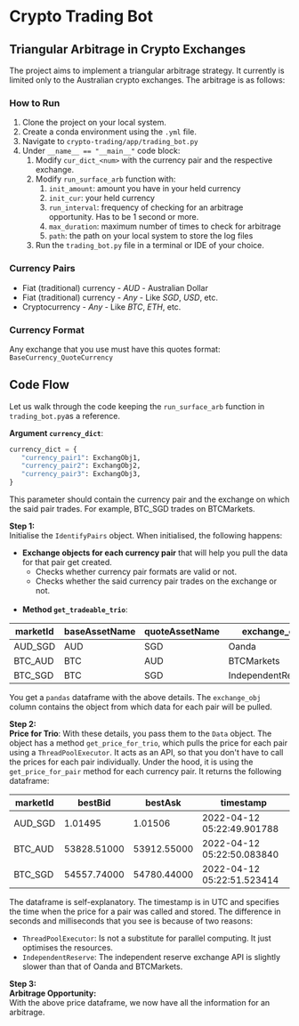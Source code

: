 # Crypto Trading Bot

## Triangular Arbitrage in Crypto Exchanges

The project aims to implement a triangular arbitrage strategy. It currently is limited only to the Australian crypto 
exchanges. The arbitrage is as follows:

### How to Run
1. Clone the project on your local system.
2. Create a conda environment using the `.yml` file.
3. Navigate to `crypto-trading/app/trading_bot.py`
4. Under `__name__ == "__main__"` code block:
   1. Modify `cur_dict_<num>` with the currency pair and the respective exchange.
   2. Modify `run_surface_arb` function with:
      1. `init_amount`: amount you have in your held currency
      2. `init_cur`: your held currency
      3. `run_interval`: frequency of checking for an arbitrage opportunity. Has to be 1 second or more.
      4. `max_duration`: maximum number of times to check for arbitrage
      5. `path`: the path on your local system to store the log files
   3. Run the `trading_bot.py` file in a terminal or IDE of your choice.

### Currency Pairs
* Fiat (traditional) currency - *AUD* - Australian Dollar
* Fiat (traditional) currency - *Any* - Like *SGD*, *USD*, etc.
* Cryptocurrency - *Any* - Like *BTC*, *ETH*, etc.

### Currency Format
Any exchange that you use must have this quotes format: `BaseCurrency_QuoteCurrency`

## Code Flow
Let us walk through the code keeping the `run_surface_arb` function in `trading_bot.py`as a reference.

**Argument `currency_dict`**:<br>
```python
currency_dict = {
   "currency_pair1": ExchangObj1,
   "currency_pair2": ExchangObj2,
   "currency_pair3": ExchangObj3,
}
```

This parameter should contain the currency pair and the exchange on which the said pair trades. For example, BTC_SGD
trades on BTCMarkets.

**Step 1:**<br>
Initialise the `IdentifyPairs` object. When initialised, the following happens:
* **Exchange objects for each currency pair** that will help you pull the data for that pair get created.
  * Checks whether currency pair formats are valid or not.
  * Checks whether the said currency pair trades on the exchange or not.<br><br>
* **Method `get_tradeable_trio`**:

| marketId | baseAssetName | quoteAssetName | exchange_obj       |
| -------- |---------------|----------------|--------------------|
|AUD_SGD   | AUD           | SGD            | Oanda              |
|BTC_AUD   | BTC           | AUD            | BTCMarkets         |
|BTC_SGD   | BTC           | SGD            | IndependentReserve |

You get a `pandas` dataframe with the above details. The `exchange_obj` column contains the object from which data for 
each pair will be pulled.

**Step 2:**<br>
**Price for Trio**: With these details, you pass them to the `Data` object. The object has a method `get_price_for_trio`, which pulls the price for each pair using a `ThreadPoolExecutor`. It acts as an API, so that you don't have to call the prices for each pair individually. Under the hood, it is using the `get_price_for_pair` method for each currency pair.
It returns the following dataframe:

| marketId | bestBid     | bestAsk     | timestamp                  |
| -------- |-------------|-------------|----------------------------|
|AUD_SGD   | 1.01495     | 1.01506     | 2022-04-12 05:22:49.901788 |
|BTC_AUD   | 53828.51000 | 53912.55000 | 2022-04-12 05:22:50.083840 |
|BTC_SGD   | 54557.74000 | 54780.44000 | 2022-04-12 05:22:51.523414 |

The dataframe is self-explanatory. The timestamp is in UTC and specifies the time when the price for a pair was called
and stored. The difference in seconds and milliseconds that you see is because of two reasons:
- `ThreadPoolExecutor`: Is not a substitute for parallel computing. It just optimises the resources.
- `IndependentReserve`: The independent reserve exchange API is slightly slower than that of Oanda and BTCMarkets.

**Step 3:**<br>
**Arbitrage Opportunity:**<br>
With the above price dataframe, we now have all the information for an arbitrage.
